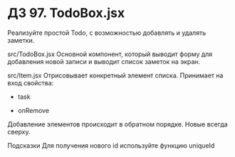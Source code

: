 # ДЗ 97. TodoBox.jsx

Реализуйте простой Todo, с возможностью добавлять и удалять заметки.

src/TodoBox.jsx
Основной компонент, который выводит форму для добавления новой записи и выводит список заметок на экран.

src/Item.jsx
Отрисовывает конкретный элемент списка. Принимает на вход свойства:

* task

* onRemove

Добавление элементов происходит в обратном порядке. Новые всегда сверху.

Подсказки
Для получения нового id используйте функцию uniqueId
